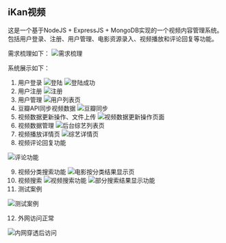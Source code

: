 ## iKan视频
这是一个基于NodeJS + ExpressJS + MongoDB实现的一个视频内容管理系统。包括用户登录、注册、用户管理、电影资源录入、视频播放和评论回复等功能。

需求梳理如下：
![需求梳理](/public/image/results/需求梳理.png)

系统展示如下：

1. 用户登录
![登陆](/public/image/results/iKan登陆.png)
![登陆成功](/public/image/results/iKan登录成功.png)
2. 用户注册
![注册](/public/image/results/iKan注册.png)
3. 用户管理
![用户列表页](/public/image/results/iKan用户列表页.png)
4. 豆瓣API同步视频数据
![豆瓣同步](/public/image/results/iKan豆瓣同步.png)
5. 视频数据更新操作、文件上传
![视频数据更新操作页面](/public/image/results/视频数据更新操作页面.png)
6. 视频数据管理
![后台综艺列表页](/public/image/results/iKan后台综艺列表页.png)
7. 视频播放详情页
![综艺详情页](/public/image/results/iKan综艺详情页.png)
8. 视频评论回复功能

![评论功能](/public/image/results/iKan评论功能.png)

9. 视频分类搜索功能
![电影按分类结果显示页](/public/image/results/iKan电影按分类结果显示页.png)
10. 视频搜索
![视频搜索功能](/public/image/results/iKan首页视频搜索功能.png)
![部分搜索结果显示功能](/public/image/results/iKan部分搜索结果显示页面.png)
11. 测试案例

![测试案例](/public/image/results/grunt测试案例.png)

12. 外网访问正常

![内网穿透后访问](/public/image/results/内网穿透后访问.png)
